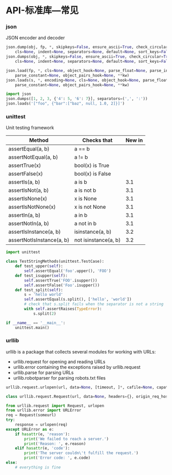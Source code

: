 # API-标准库—常见

### json

JSON encoder and decoder

```py
json.dump(obj, fp, *, skipkeys=False, ensure_ascii=True, check_circular=True, allow_nan=True,
    cls=None, indent=None, separators=None, default=None, sort_keys=False, **kw)
json.dumps(obj, *, skipkeys=False, ensure_ascii=True, check_circular=True, allow_nan=True,
    cls=None, indent=None, separators=None, default=None, sort_keys=False, **kw)

json.load(fp, *, cls=None, object_hook=None, parse_float=None, parse_int=None,
    parse_constant=None, object_pairs_hook=None, **kw)
json.loads(s, *, encoding=None, cls=None, object_hook=None, parse_float=None, parse_int=None,
    parse_constant=None, object_pairs_hook=None, **kw)
```

```py
import json
json.dumps([1, 2, 3, {'4': 5, '6': 7}], separators=(',', ':'))
json.loads('["foo", {"bar":["baz", null, 1.0, 2]}]')
```


### unittest

Unit testing framework

| Method                    | Checks that          | New in
|---------------------------|----------------------|-----
| assertEqual(a, b)         | a == b               ||
| assertNotEqual(a, b)      | a != b               ||
| assertTrue(x)             | bool(x) is True      ||
| assertFalse(x)            | bool(x) is False     ||
| assertIs(a, b)            | a is b               | 3.1
| assertIsNot(a, b)         | a is not b           | 3.1
| assertIsNone(x)           | x is None            | 3.1
| assertIsNotNone(x)        | x is not None        | 3.1
| assertIn(a, b)            | a in b               | 3.1
| assertNotIn(a, b)         | a not in b           | 3.1
| assertIsInstance(a, b)    | isinstance(a, b)     | 3.2
| assertNotIsInstance(a, b) | not isinstance(a, b) | 3.2

```py
import unittest

class TestStringMethods(unittest.TestCase):
    def test_upper(self):
        self.assertEqual('foo'.upper(), 'FOO')
    def test_isupper(self):
        self.assertTrue('FOO'.isupper())
        self.assertFalse('Foo'.isupper())
    def test_split(self):
        s = 'hello world'
        self.assertEqual(s.split(), ['hello', 'world'])
        # check that s.split fails when the separator is not a string
        with self.assertRaises(TypeError):
            s.split(2)

if __name__ == '__main__':
    unittest.main()
```

### urllib

urllib is a package that collects several modules for working with URLs:

* urllib.request for opening and reading URLs
* urllib.error containing the exceptions raised by urllib.request
* urllib.parse for parsing URLs
* urllib.robotparser for parsing robots.txt files

```py
urllib.request.urlopen(url, data=None, [timeout, ]*, cafile=None, capath=None, cadefault=False, context=None)

class urllib.request.Request(url, data=None, headers={}, origin_req_host=None, unverifiable=False, method=None)
```


```py
from urllib.request import Request, urlopen
from urllib.error import URLError
req = Request(someurl)
try:
    response = urlopen(req)
except URLError as e:
    if hasattr(e, 'reason'):
        print('We failed to reach a server.')
        print('Reason: ', e.reason)
    elif hasattr(e, 'code'):
        print('The server couldn\'t fulfill the request.')
        print('Error code: ', e.code)
else:
    # everything is fine
```




































